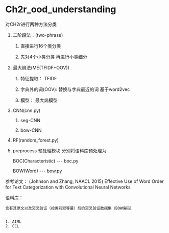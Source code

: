 # Ch2r_ood_understanding

对CH2r进行两种方法分类


1. 二阶段法：(two-phrase)


    1) 直接进行16个类分类


    2) 先对4个小类分类 再进行小类细分

2. 最大熵法(ME(TFIDF+OOV))


    1) 特征提取： TFIDF


    2) 字典外的词(OOV): 替换与字典最近的词 基于word2vec


    3) 模型： 最大熵模型

4. CNN(cnn.py)


    1) seg-CNN


    2) bow-CNN


5. RF(random_forest.py)

6. preprocess 预处理模块 分别将语料库预处理为


    BOC(Characteristic) --- boc.py


    BOW(Word)  --- bow.py

参考论文：
    (Johnson and Zhang, NAACL 2015) Effective Use of Word Order for Text Categorization with Convolutional Neural Networks

语料库：


    含有其原文以及交叉验证（按类别取等量）后的交叉验证数据集（BOW编码）


    1. AIML
    2. CCL
